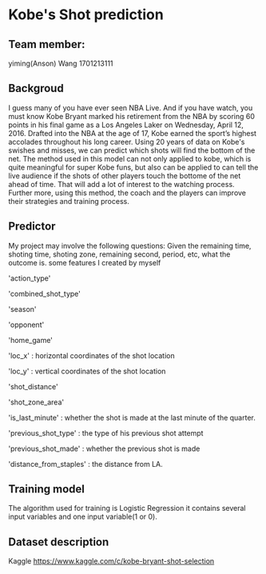 Kobe's Shot prediction
==== 
Team member:
-------
yiming(Anson) Wang 1701213111

Backgroud
-------
I guess many of you have ever seen NBA Live. And if you have watch, you must know Kobe Bryant marked his retirement from the NBA by scoring 60 points in his final game as a Los Angeles Laker on Wednesday, April 12, 2016. Drafted into the NBA at the age of 17, Kobe earned the sport’s highest accolades throughout his long career.
Using 20 years of data on Kobe's swishes and misses, we can predict which shots will find the bottom of the net. The method used in this model can not only applied to kobe, which is quite meaningful for super Kobe funs, but also can be applied to can tell the live audience if the shots of other players touch the bottome of the net ahead of time. That will add a lot of interest to the watching process. Further more, using this method, the coach and the players can improve their strategies and training process.

Predictor
-------
My project may involve the following questions: Given the remaining time, shoting time, shoting zone, remaining second, period, etc, what the outcome is.
some features I created by myself

'action_type'

'combined_shot_type'

'season'

'opponent'

'home_game'

'loc_x' : horizontal coordinates of the shot location

'loc_y' : vertical coordinates of the shot location

'shot_distance'

'shot_zone_area'

'is_last_minute' : whether the shot is made at the last minute of the quarter.

'previous_shot_type' : the type of his previous shot attempt

'previous_shot_made' : whether the previous shot is made

'distance_from_staples' : the distance from LA.

Training model 
-------
The algorithm used for training is Logistic Regression it contains several input variables and one input variable(1 or 0). 


Dataset description
-------
Kaggle https://www.kaggle.com/c/kobe-bryant-shot-selection 
